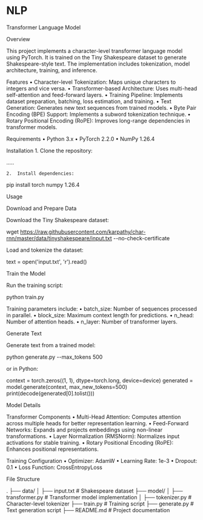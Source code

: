 # NLP
Transformer Language Model

Overview

This project implements a character-level transformer language model using PyTorch. It is trained on the Tiny Shakespeare dataset to generate Shakespeare-style text. The implementation includes tokenization, model architecture, training, and inference.

Features
	•	Character-level Tokenization: Maps unique characters to integers and vice versa.
	•	Transformer-based Architecture: Uses multi-head self-attention and feed-forward layers.
	•	Training Pipeline: Implements dataset preparation, batching, loss estimation, and training.
	•	Text Generation: Generates new text sequences from trained models.
	•	Byte Pair Encoding (BPE) Support: Implements a subword tokenization technique.
	•	Rotary Positional Encoding (RoPE): Improves long-range dependencies in transformer models.

Requirements
	•	Python 3.x
	•	PyTorch 2.2.0 
	•	NumPy 1.26.4

Installation
	1.	Clone the repository:

.....


	2.	Install dependencies:

pip install torch numpy 1.26.4



Usage

Download and Prepare Data

Download the Tiny Shakespeare dataset:

wget https://raw.githubusercontent.com/karpathy/char-rnn/master/data/tinyshakespeare/input.txt --no-check-certificate

Load and tokenize the dataset:

text = open('input.txt', 'r').read()

Train the Model

Run the training script:

python train.py

Training parameters include:
	•	batch_size: Number of sequences processed in parallel.
	•	block_size: Maximum context length for predictions.
	•	n_head: Number of attention heads.
	•	n_layer: Number of transformer layers.

Generate Text

Generate text from a trained model:

python generate.py --max_tokens 500

or in Python:

context = torch.zeros((1, 1), dtype=torch.long, device=device)
generated = model.generate(context, max_new_tokens=500)
print(decode(generated[0].tolist()))

Model Details

Transformer Components
	•	Multi-Head Attention: Computes attention across multiple heads for better representation learning.
	•	Feed-Forward Networks: Expands and projects embeddings using non-linear transformations.
	•	Layer Normalization (RMSNorm): Normalizes input activations for stable training.
	•	Rotary Positional Encoding (RoPE): Enhances positional representations.

Training Configuration
	•	Optimizer: AdamW
	•	Learning Rate: 1e-3
	•	Dropout: 0.1
	•	Loss Function: CrossEntropyLoss

File Structure

.
├── data/
│   ├── input.txt             # Shakespeare dataset
├── model/
│   ├── transformer.py        # Transformer model implementation
│   ├── tokenizer.py          # Character-level tokenizer
├── train.py                  # Training script
├── generate.py               # Text generation script
├── README.md                 # Project documentation

